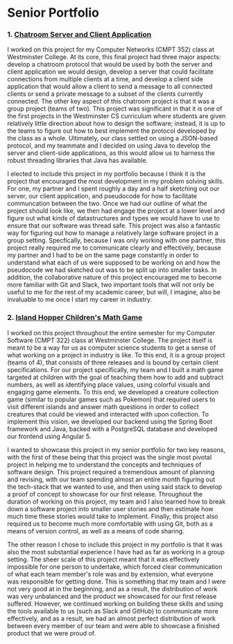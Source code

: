 # Senior Portfolio

### 1. [Chatroom Server and Client Application](https://github.com/ColePolychronis/ChatRoomProject/tree/4563401ba60784c360f9bac90e9f0f1a894ca134)

I worked on this project for my Computer Networks (CMPT 352) class at Westminster College. At its core, this final project had three major aspects: develop a chatroom protocol that would be used by both the server and client application we would design, develop a server that could facilitate connections from multiple clients at a time, and develop a client side application that would allow a client to send a message to all connected clients or send a private message to a subset of the clients currently connected. The other key aspect of this chatroom project is that it was a group project (teams of two). This project was significant in that it is one of the first projects in the Westminster CS curriculum where students are given relatively little direction about how to design the software; instead, it is up to the teams to figure out how to best implement the protocol developed by the class as a whole. Ultimately, our class settled on using a JSON-based protocol, and my teammate and I decided on using Java to develop the server and client-side applications, as this would allow us to harness the robust threading libraries that Java has available.

I elected to include this project in my portfolio because I think it is the project that encouraged the most development in my problem solving skills. For one, my partner and I spent roughly a day and a half sketching out our server, our client application, and pseudocode for how to facilitate communcation between the two. Once we had our outline of what the project should look like, we then had engage the project at a lower level and figure out what kinds of datastructures and types we would have to use to ensure that our software was thread safe. This project was also a fantastic way for figuring out how to manage a relatively large software project in a group setting. Specfically, because I was only working with one partner, this project really required me to communicate clearly and effectively, because my partner and I had to be on the same page constantly in order to understand what each of us were supposed to be working on and how the pseudocode we had sketched out was to be split up into smaller tasks. In addition, the collaborative nature of this project encouraged me to become more familiar with Git and Slack, two important tools that will not only be useful to me for the rest of my academic career, but will, I imagine, also be invaluable to me once I start my career in industry.

### 2. [Island Hopper Children's Math Game](https://github.com/ColePolychronis/senior-portfolio/tree/master/IslandHopperGame)

I worked on this project throughout the entire semester for my Computer Software (CMPT 322) class at Westminster College. The project itself is meant to be a way for us as computer science students to get a sense of what working on a project in industry is like. To this end, it is a group project (teams of 4), that consists of three releases and is bound by certain client specifications. For our project specifically, my team and I built a math game targeted at children with the goal of teaching them how to add and subtract numbers, as well as identifying place values, using colorful visuals and engaging game elements. To this end, we developed a creature collection game (similar to popular games such as Pokemon) that required users to visit different islands and answer math questions in order to collect creatures that could be viewed and interacted with upon collection. To implement this vision, we developed our backend using the Spring Boot framework and Java, backed with a PostgreSQL database and developed our frontend using Angular 5.

I wanted to showcase this project in my senior portfolio for two key reasons, with the first of these being that this project was the single most pivotal project in helping me to understand the concepts and techniques of software design. This project required a tremendous amount of planning and revising, with our team spending almost an entire month figuring out the tech-stack that we wanted to use, and then using said stack to develop a proof of concept to showcase for our first release. Throughout the duration of working on this project, my team and I also learned how to break down a software project into smaller user stories and then estimate how much time these stories would take to implement. Finally, this project also required us to become much more comfortable with using Git, both as a means of version control, as well as a means of code sharing. 

The other reason I chose to include this project in my portfolio is that it was also the most substantial experience I have had as far as working in a group setting. The sheer scale of this project meant that it was effectively impossible for one person to undertake, which forced clear communication of what each team member's role was and by extension, what everyone was responsible for getting done. This is something that my team and I were not very good at in the beginning, and as a result, the distribution of work was very unbalanced and the product we showcased for our first release suffered. However, we continued working on building these skills and using the tools available to us (such as Slack and GitHub) to communicate more effectively, and as a result, we had an almost perfect distribution of work between every member of our team and were able to showcase a finished product that we were proud of.